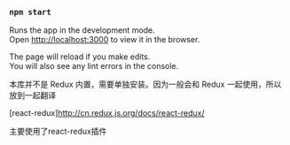 

### `npm start`

Runs the app in the development mode.<br>
Open [http://localhost:3000](http://localhost:3000) to view it in the browser.

The page will reload if you make edits.<br>
You will also see any lint errors in the console.


本库并不是 Redux 内置，需要单独安装。因为一般会和 Redux 一起使用，所以放到一起翻译

[react-redux]http://cn.redux.js.org/docs/react-redux/

主要使用了react-redux插件